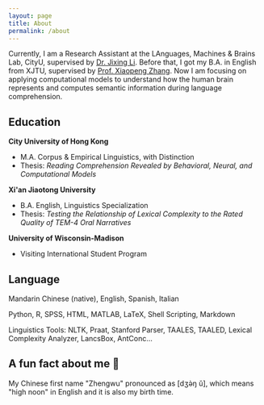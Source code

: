 ```yaml
---
layout: page
title: About
permalink: /about
---
```

Currently, I am a Research Assistant at the LAnguages, Machines & Brains Lab, CityU, supervised by [Dr. Jixing Li](https://jixing-li.github.io/). Before that, I got my B.A. in English from XJTU, supervised by [Prof. Xiaopeng Zhang](http://gr.xjtu.edu.cn/en/web/zhangxp). Now I am focusing on applying computational models to understand how the human brain represents and computes semantic information during language comprehension.
<br>

## Education

__City University of Hong Kong__
- M.A. Corpus & Empirical Linguistics, with Distinction
- Thesis: *Reading Comprehension Revealed by Behavioral, Neural, and Computational Models*

__Xi'an Jiaotong University__
- B.A. English, Linguistics Specialization
- Thesis: *Testing the Relationship of Lexical Complexity to the Rated Quality of TEM-4 Oral Narratives*

__University of Wisconsin-Madison__
- Visiting International Student Program

## Language

Mandarin Chinese (native), English, Spanish, Italian

Python, R, SPSS, HTML, MATLAB, LaTeX, Shell Scripting, Markdown

Linguistics Tools: NLTK, Praat, Stanford Parser, TAALES, TAALED, Lexical Complexity Analyzer, LancsBox, AntConc...

## A fun fact about me 🥳
My Chinese first name "Zhengwu" pronounced as [dʒə̀ŋ ǔ], which means "high noon" in English and it is also my birth time.  
